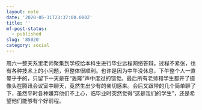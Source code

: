 ```yaml
---
layout: note
date: '2020-05-31T23:37:00.000Z'
title: ''
mf-post-status:
  - published
slug: '85020'
category: social
---
```

周六一整天系里老师聚集到学校给本科生进行毕业远程网络答辩。过程不紧张，也有各种技术上的小问题，但整体很顺利。也许是因为中午没休息，下午整个人一直晕乎乎的，只留下一天是在“轰隆”声中度过的错觉。最后所有老师和学生都开了摄像头在腾讯会议室中聊天，竟然生出少有的亲切感来。会后又跟带的几个简单聊了下，虽然平时各种嫌弃他们不上心，临毕业时突然觉得“这是我们的学生”，还是希望他们能够有个好前程。
